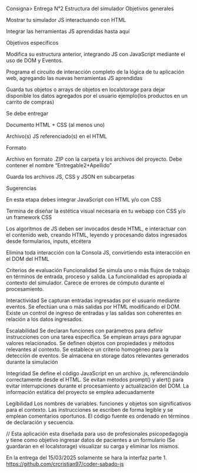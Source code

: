 Consigna>
Entrega N°2
Estructura del simulador
Objetivos generales

Mostrar tu simulador JS interactuando con HTML

Integrar las herramientas JS aprendidas hasta aquí

Objetivos específicos

Modifica su estructura anterior, integrando JS con JavaScript mediante el uso de DOM y Eventos.

Programa el circuito de interacción completo de la lógica de tu aplicación web, agregando las nuevas herramientas JS aprendidas

Guarda tus objetos o arrays de objetos en localstorage para dejar disponible los datos agregados por el usuario ejemplo(los productos en un carrito de compras)

Se debe entregar

Documento HTML + CSS (al menos uno)

Archivo(s) JS referenciado(s) en el HTML

Formato

Archivo en formato .ZIP con la carpeta y los archivos del proyecto. Debe contener el nombre “Entregable2+Apellido”

Guarda los archivos JS, CSS y JSON en subcarpetas

Sugerencias

En esta etapa debes integrar JavaScript con HTML y/o con CSS

Termina de diseñar la estética visual necesaria en tu webapp con CSS y/o un framework CSS

Los algoritmos de JS deben ser invocados desde HTML, e interactuar con el contenido web, creando HTML, leyendo y procesando datos ingresados desde formularios, inputs, etcétera

Elimina toda interacción con la Consola JS, convirtiendo esta interacción en el DOM del HTML

Criterios de evaluación
Funcionalidad
Se simula uno o más flujos de trabajo en términos de entrada, proceso y salida. La funcionalidad es apropiada al contexto del simulador. Carece de errores de cómputo durante el procesamiento.

Interactividad
Se capturan entradas ingresadas por el usuario mediante eventos. Se efectúan una o más salidas por HTML modificando el DOM. Existe un control de ingreso de entradas y las salidas son coherentes en relación a los datos ingresados.

Escalabilidad
Se declaran funciones con parámetros para definir instrucciones con una tarea específica. Se emplean arrays para agrupar valores relacionados. Se definen objetos con propiedades y métodos relevantes al contexto. Se establece un criterio homogéneo para la detección de eventos. Se almacena en storage datos relevantes generados durante la simulación

Integridad
Se define el código JavaScript en un archivo .js, referenciándolo correctamente desde el HTML. Se evitan métodos prompt() y alert() para evitar interrupciones durante el procesamiento y actualización del DOM. La información estática del proyecto se emplea adecuadamente

Legibilidad
Los nombres de variables. funciones y objetos son significativos para el contexto. Las instrucciones se escriben de forma legible y se emplean comentarios oportunos. El código fuente es ordenado en términos de declaración y secuencia.


//
Esta aplicación esta diseñada para uso de profesionales psicopedagogía y tiene como objetivo ingresar datos de pacientes a un formulario (Se guardaran en el localstorage) visualizar su carga y eliminar los mismos. 

En la entrega del 15/03/2025 solamente se hara la interfaz parte 1. 
https://github.com/crcristian97/coder-sabado-js 